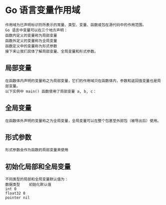 # Go 语言变量作用域
    作用域为已声明标识符所表示的常量、类型、变量、函数或包在源代码中的作用范围。
    Go 语言中变量可以在三个地方声明：
    函数内定义的变量称为局部变量
    函数外定义的变量称为全局变量
    函数定义中的变量称为形式参数
    接下来让我们具体了解局部变量、全局变量和形式参数。
## 局部变量
    在函数体内声明的变量称之为局部变量，它们的作用域只在函数体内，参数和返回值变量也是局部变量。
    以下实例中 main() 函数使用了局部变量 a, b, c：    

## 全局变量
    在函数体外声明的变量称之为全局变量，全局变量可以在整个包甚至外部包（被导出后）使用。    
    
## 形式参数
    形式参数会作为函数的局部变量来使用   
   
## 初始化局部和全局变量
    不同类型的局部和全局变量默认值为：
    数据类型	初始化默认值
    int	0
    float32	0
    pointer	nil    